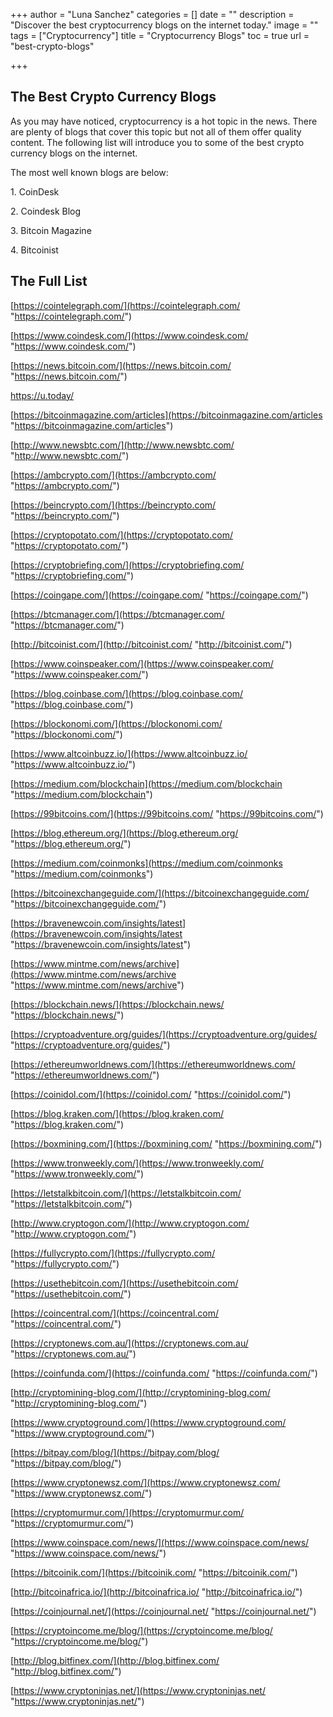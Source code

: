 +++
author = "Luna Sanchez"
categories = []
date = ""
description = "Discover the best cryptocurrency blogs on the internet today."
image = ""
tags = ["Cryptocurrency"]
title = "Cryptocurrency Blogs"
toc = true
url = "best-crypto-blogs"

+++
## The Best Crypto Currency Blogs

As you may have noticed, cryptocurrency is a hot topic in the news. There are plenty of blogs that cover this topic but not all of them offer quality content. The following list will introduce you to some of the best crypto currency blogs on the internet.

The most well known blogs are below:

1\. CoinDesk 

2\. Coindesk Blog 

3\. Bitcoin Magazine 

4\. Bitcoinist

## The Full List

[https://cointelegraph.com/](https://cointelegraph.com/ "https://cointelegraph.com/")

[https://www.coindesk.com/](https://www.coindesk.com/ "https://www.coindesk.com/")

[https://news.bitcoin.com/](https://news.bitcoin.com/ "https://news.bitcoin.com/")

[https://u.today/ ](https://u.today/ )

[https://bitcoinmagazine.com/articles](https://bitcoinmagazine.com/articles "https://bitcoinmagazine.com/articles")

[http://www.newsbtc.com/](http://www.newsbtc.com/ "http://www.newsbtc.com/")

[https://ambcrypto.com/](https://ambcrypto.com/ "https://ambcrypto.com/")

[https://beincrypto.com/](https://beincrypto.com/ "https://beincrypto.com/")

[https://cryptopotato.com/](https://cryptopotato.com/ "https://cryptopotato.com/")

[https://cryptobriefing.com/](https://cryptobriefing.com/ "https://cryptobriefing.com/")

[https://coingape.com/](https://coingape.com/ "https://coingape.com/")

[https://btcmanager.com/](https://btcmanager.com/ "https://btcmanager.com/")

[http://bitcoinist.com/](http://bitcoinist.com/ "http://bitcoinist.com/")

[https://www.coinspeaker.com/](https://www.coinspeaker.com/ "https://www.coinspeaker.com/")

[https://blog.coinbase.com/](https://blog.coinbase.com/ "https://blog.coinbase.com/")

[https://blockonomi.com/](https://blockonomi.com/ "https://blockonomi.com/")

[https://www.altcoinbuzz.io/](https://www.altcoinbuzz.io/ "https://www.altcoinbuzz.io/")

[https://medium.com/blockchain](https://medium.com/blockchain "https://medium.com/blockchain")

[https://99bitcoins.com/](https://99bitcoins.com/ "https://99bitcoins.com/")

[https://blog.ethereum.org/](https://blog.ethereum.org/ "https://blog.ethereum.org/")

[https://medium.com/coinmonks](https://medium.com/coinmonks "https://medium.com/coinmonks")

[https://bitcoinexchangeguide.com/](https://bitcoinexchangeguide.com/ "https://bitcoinexchangeguide.com/")

[https://bravenewcoin.com/insights/latest](https://bravenewcoin.com/insights/latest "https://bravenewcoin.com/insights/latest")

[https://www.mintme.com/news/archive](https://www.mintme.com/news/archive "https://www.mintme.com/news/archive")

[https://blockchain.news/](https://blockchain.news/ "https://blockchain.news/")

[https://cryptoadventure.org/guides/](https://cryptoadventure.org/guides/ "https://cryptoadventure.org/guides/")

[https://ethereumworldnews.com/](https://ethereumworldnews.com/ "https://ethereumworldnews.com/")

[https://coinidol.com/](https://coinidol.com/ "https://coinidol.com/")

[https://blog.kraken.com/](https://blog.kraken.com/ "https://blog.kraken.com/")

[https://boxmining.com/](https://boxmining.com/ "https://boxmining.com/")

[https://www.tronweekly.com/](https://www.tronweekly.com/ "https://www.tronweekly.com/")

[https://letstalkbitcoin.com/](https://letstalkbitcoin.com/ "https://letstalkbitcoin.com/")

[http://www.cryptogon.com/](http://www.cryptogon.com/ "http://www.cryptogon.com/")

[https://fullycrypto.com/](https://fullycrypto.com/ "https://fullycrypto.com/")

[https://usethebitcoin.com/](https://usethebitcoin.com/ "https://usethebitcoin.com/")

[https://coincentral.com/](https://coincentral.com/ "https://coincentral.com/")

[https://cryptonews.com.au/](https://cryptonews.com.au/ "https://cryptonews.com.au/")

[https://coinfunda.com/](https://coinfunda.com/ "https://coinfunda.com/")

[http://cryptomining-blog.com/](http://cryptomining-blog.com/ "http://cryptomining-blog.com/")

[https://www.cryptoground.com/](https://www.cryptoground.com/ "https://www.cryptoground.com/")

[https://bitpay.com/blog/](https://bitpay.com/blog/ "https://bitpay.com/blog/")

[https://www.cryptonewsz.com/](https://www.cryptonewsz.com/ "https://www.cryptonewsz.com/")

[https://cryptomurmur.com/](https://cryptomurmur.com/ "https://cryptomurmur.com/")

[https://www.coinspace.com/news/](https://www.coinspace.com/news/ "https://www.coinspace.com/news/")

[https://bitcoinik.com/](https://bitcoinik.com/ "https://bitcoinik.com/")

[http://bitcoinafrica.io/](http://bitcoinafrica.io/ "http://bitcoinafrica.io/")

[https://coinjournal.net/](https://coinjournal.net/ "https://coinjournal.net/")

[https://cryptoincome.me/blog/](https://cryptoincome.me/blog/ "https://cryptoincome.me/blog/")

[http://blog.bitfinex.com/](http://blog.bitfinex.com/ "http://blog.bitfinex.com/")

[https://www.cryptoninjas.net/](https://www.cryptoninjas.net/ "https://www.cryptoninjas.net/")